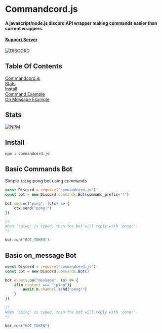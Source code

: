 # Commandcord.js
#### A javascript/node.js discord API wrapper making commands easier than current wrappers.

####  [Support Server](https://rjson.dev/support)
![DISCORD](https://img.shields.io/discord/708124653411106888?color=7289da&logo=discord&logoColor=white)

## Table Of Contents
<a href="#">Commandcord.js</a><br>
<a href="#Stats">Stats</a><br>
<a href="#install">Install</a><br>
<a href="#basic-commands-bot">Command Example</a><br>
<a href="#basic-on_message-bot">On Message Example</a><br>

## Stats
[![NPM](https://nodei.co/npm/commandcord.js.png)](https://www.npmjs.com/package/commandcord.js/v/latest)

## Install
```npm i commandcord.js```

## Basic Commands Bot
Simple `!ping` pong bot using commands

```js
const Discord = require("commandcord.js")
const bot = new Discord.commands.Bot(command_prefix="!")

bot.cmd.on("ping", (ctx) => {
    ctx.send("pong!")
})

/*
When '!ping' is typed, then the bot will reply with 'pong!'. 
*/

bot.run("BOT_TOKEN")
```


## Basic on_message Bot
```js
const Discord = require("commandcord.js")
const bot = new Discord.commands.Bot()

bot.events.on("message", (m) => {
    if(m.content === "!ping"){
        await m.channel.send("pong!")
    }
})

/*
When '!ping' is typed, then the bot will reply with 'pong!'. 
*/

bot.run("BOT_TOKEN")
```
